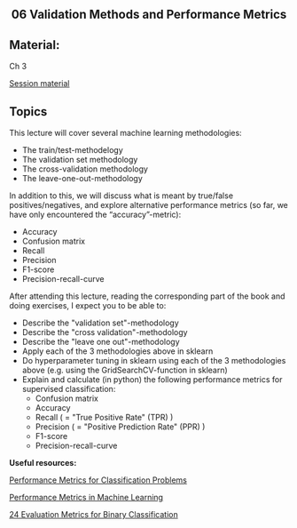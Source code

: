 <h2 align="center">06 Validation Methods and Performance Metrics</h2>

## Material:

Ch 3

[Session material](#)


## Topics
This lecture will cover several machine learning methodologies:

- The train/test-methodelogy
- The validation set methodology
- The cross-validation methodology
- The leave-one-out-methodology

In addition to this, we will discuss what is meant by true/false positives/negatives, and explore alternative performance metrics (so far, we have only encountered the “accuracy”-metric):

- Accuracy
- Confusion matrix
- Recall
- Precision
- F1-score
- Precision-recall-curve

After attending this lecture, reading the corresponding part of the book and doing exercises, I expect you to be able to:

- Describe the "validation set"-methodology
- Describe the "cross validation"-methodology
- Describe the "leave one out"-methodology
- Apply each of the 3 methodologies above in sklearn
- Do hyperparameter tuning in sklearn using each of the 3 methodologies above (e.g. using the GridSearchCV-function in sklearn)
- Explain and calculate (in python) the following performance metrics for supervised classification:
  - Confusion matrix
  - Accuracy
  - Recall ( = "True Positive Rate" (TPR) )
  - Precision ( = "Positive Prediction Rate" (PPR) )
  - F1-score
  - Precision-recall-curve

**Useful resources:**

[Performance Metrics for Classification Problems](https://www.kaggle.com/code/usengecoder/performance-metrics-for-classification-problems)

[Performance Metrics in Machine Learning](https://neptune.ai/blog/performance-metrics-in-machine-learning-complete-guide)

[24 Evaluation Metrics for Binary Classification](https://neptune.ai/blog/evaluation-metrics-binary-classification)

